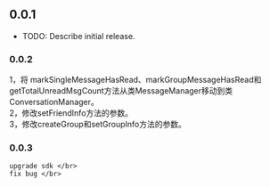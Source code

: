 ## 0.0.1

* TODO: Describe initial release.

### 0.0.2

1，将 markSingleMessageHasRead、markGroupMessageHasRead和getTotalUnreadMsgCount方法从类MessageManager移动到类ConversationManager。</br>
2，修改setFriendInfo方法的参数。</br>
3，修改createGroup和setGroupInfo方法的参数。

### 0.0.3
    upgrade sdk </br>
    fix bug </br>
